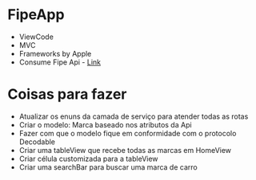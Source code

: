 # FipeApp

- ViewCode
- MVC
- Frameworks by Apple
- Consume Fipe Api - [Link](http://fipeapi.appspot.com)

# Coisas para fazer

- Atualizar os enuns da camada de serviço para atender todas as rotas
- Criar o modelo: Marca baseado nos atributos da Api
- Fazer com que o modelo fique em conformidade com o protocolo Decodable
- Criar uma tableView que recebe todas as marcas em HomeView
- Criar célula customizada para a tableView
- Criar uma searchBar para buscar uma marca de carro
